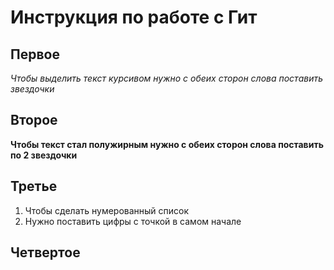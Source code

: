 # Инструкция по работе с Гит

## Первое
*Чтобы выделить текст курсивом нужно с обеих сторон слова поставить звездочки* 

## Второе
**Чтобы текст стал полужирным нужно с обеих сторон слова поставить по 2 звездочки**

## Третье
1. Чтобы сделать нумерованный список 
2. Нужно поставить цифры с точкой в самом начале 

## Четвертое